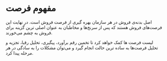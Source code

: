 # مفهوم فرصت

اصل بدنه‌ی فروش در هر سازمان بهره گیری از فرصت فروش است.  در نهایت این فرصت‌های فروش هستند که پس از سرنخ‌ها و مخاطبان به عنوان اصلی ترین گزینه برای فروش به چشم می‌خورند.

لیست فرصت ها کمک خواهد کرد تا تخمین رقم برآورد، پیگیری، تحلیل رقبا، تجزیه و تحلیل فرصت‌ها به ساده ترین حالت انجام گیرد و  می‌توان مشکلات را به سادگی در  هر مرحله پیدا کرد. 
